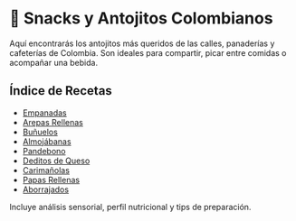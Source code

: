 # 🍢 Snacks y Antojitos Colombianos

Aquí encontrarás los antojitos más queridos de las calles, panaderías y cafeterías de Colombia. Son ideales para compartir, picar entre comidas o acompañar una bebida.

## Índice de Recetas

- [Empanadas](empanadas/empanadas.md)
- [Arepas Rellenas](arepas_rellenas/arepas_rellenas.md)
- [Buñuelos](bunuelos/bunuelos.md)
- [Almojábanas](almojabanas/almojabanas.md)
- [Pandebono](pandebono/pandebono.md)
- [Deditos de Queso](deditos_de_queso/deditos_de_queso.md)
- [Carimañolas](carimanolas/carimanolas.md)
- [Papas Rellenas](papas_rellenas/papas_rellenas.md)
- [Aborrajados](aborrajados/aborrajados.md)

Incluye análisis sensorial, perfil nutricional y tips de preparación.
